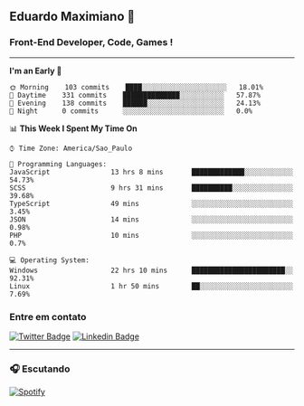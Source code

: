 ## Eduardo Maximiano 👋

### Front-End Developer, Code, Games !

---

<!--START_SECTION:waka-->
**I'm an Early 🐤** 

```text
🌞 Morning    103 commits    ████░░░░░░░░░░░░░░░░░░░░░   18.01% 
🌆 Daytime    331 commits    ██████████████░░░░░░░░░░░   57.87% 
🌃 Evening    138 commits    ██████░░░░░░░░░░░░░░░░░░░   24.13% 
🌙 Night      0 commits      ░░░░░░░░░░░░░░░░░░░░░░░░░   0.0%

```


📊 **This Week I Spent My Time On** 

```text
⌚︎ Time Zone: America/Sao_Paulo

💬 Programming Languages: 
JavaScript               13 hrs 8 mins       █████████████░░░░░░░░░░░░   54.73% 
SCSS                     9 hrs 31 mins       ██████████░░░░░░░░░░░░░░░   39.68% 
TypeScript               49 mins             ░░░░░░░░░░░░░░░░░░░░░░░░░   3.45% 
JSON                     14 mins             ░░░░░░░░░░░░░░░░░░░░░░░░░   0.98% 
PHP                      10 mins             ░░░░░░░░░░░░░░░░░░░░░░░░░   0.7%

💻 Operating System: 
Windows                  22 hrs 10 mins      ███████████████████████░░   92.31% 
Linux                    1 hr 50 mins        ██░░░░░░░░░░░░░░░░░░░░░░░   7.69%

```


<!--END_SECTION:waka-->

### Entre em contato

[![Twitter Badge](https://img.shields.io/badge/-@edmaxi-1ca0f1?style=flat-square&labelColor=1ca0f1&logo=twitter&logoColor=white&link=https://twitter.com/edmaxi)](https://twitter.com/edmaxi)
[![Linkedin Badge](https://img.shields.io/badge/-Eduardo_Maximiano-0077B5?style=flat-square&logo=Linkedin&logoColor=white&link=https://www.linkedin.com/in/maximiano-eduardo)](https://www.linkedin.com/in/maximiano-eduardo)

---

### 🎧 Escutando
[![Spotify](https://novatorem-sandy.vercel.app/api/spotify)](https://open.spotify.com/user/comgigo)
